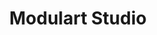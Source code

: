 ---
app: "Modulart Studio"
description: "Modular arithmetic crafted to enhance your designs or stand out on its own, allowing you to impress others."
layout: "app"
image: "social.webp"
secret_message: "Lance Dur: Lance Dur! Regarde-le qui prend ses grands airs."
title: "Modulart Studio"
---